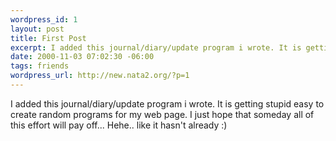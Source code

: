 ```yaml
--- 
wordpress_id: 1
layout: post
title: First Post
excerpt: I added this journal/diary/update program i wrote. It is getting stupid easy to create random programs for my web page. I just hope that someday all of this effort will pay off... Hehe.. like it hasn't already :)
date: 2000-11-03 07:02:30 -06:00
tags: friends
wordpress_url: http://new.nata2.org/?p=1
---
```

I added this journal/diary/update program i wrote. It is getting stupid easy to create random programs for my web page. I just hope that someday all of this effort will pay off... Hehe.. like it hasn't already :)
